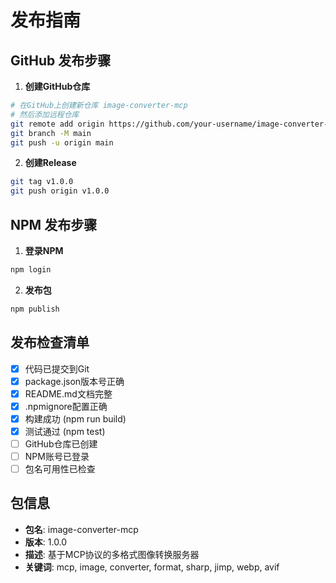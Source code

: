 # 发布指南

## GitHub 发布步骤

1. **创建GitHub仓库**
```bash
# 在GitHub上创建新仓库 image-converter-mcp
# 然后添加远程仓库
git remote add origin https://github.com/your-username/image-converter-mcp.git
git branch -M main
git push -u origin main
```

2. **创建Release**
```bash
git tag v1.0.0
git push origin v1.0.0
```

## NPM 发布步骤

1. **登录NPM**
```bash
npm login
```

2. **发布包**
```bash
npm publish
```

## 发布检查清单

- [x] 代码已提交到Git
- [x] package.json版本号正确
- [x] README.md文档完整
- [x] .npmignore配置正确
- [x] 构建成功 (npm run build)
- [x] 测试通过 (npm test)
- [ ] GitHub仓库已创建
- [ ] NPM账号已登录
- [ ] 包名可用性已检查

## 包信息

- **包名**: image-converter-mcp
- **版本**: 1.0.0
- **描述**: 基于MCP协议的多格式图像转换服务器
- **关键词**: mcp, image, converter, format, sharp, jimp, webp, avif